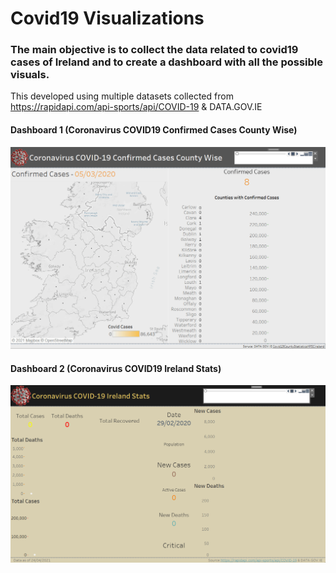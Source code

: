 # Covid19 Visualizations

### The main objective is to collect the data related to covid19 cases of Ireland and to create a dashboard with all the possible visuals.

This developed using multiple datasets collected from https://rapidapi.com/api-sports/api/COVID-19 & DATA.GOV.IE

####  Dashboard 1 (Coronavirus COVID19 Confirmed Cases County Wise)

![Alt Text](Dashboard1.gif)

####  Dashboard 2 (Coronavirus COVID19 Ireland Stats)

![Alt Text](Dashboard2.gif)

